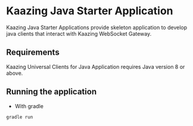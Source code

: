
# Kaazing Java Starter Application

Kaazing Java Starter Applications provide skeleton application to develop java clients that interact with Kaazing WebSocket Gateway.

## Requirements 
Kaazing Universal Clients for Java Application requires Java version 8 or above.

## Running the application

- With gradle

```bash
gradle run
```

